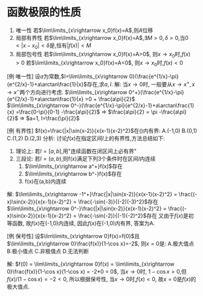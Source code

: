 # 函数极限的性质

1. 唯一性
    若$\lim\limits_{x\rightarrow x_0}f(x)=A$,则$A$位移
2. 局部有界性
    若$\lim\limits_{x\rightarrow x_0}f(x)=A$,$\exists M>0,\delta>0$,当$0<|x-x_0|<\delta$是,恒有$|f(x)|<M$
3. 局部包号性
    若$\lim\limits_{x\rightarrow x_0}f(x)=A>0$, 则$x\rightarrow x_0$时,$f(x)>0$
    若$\lim\limits_{x\rightarrow x_0}f(x)=A<0$, 则$x\rightarrow x_0$时,$f(x)<0$

[例 唯一性]
设$a$为常数,$I=\lim\limits_{x\rightarrow 0}(\frac{e^{1/x}-\pi}{e^{2/x}-1}+a\arctan\frac{1}{x}$存在,求$a,I$.
解:
当$x \rightarrow 0$时, 一般要从$x \rightarrow x^+, x\rightarrow x^-$两个方向进行考虑.
$\lim\limits_{x\rightarrow 0^+}(\frac{e^{1/x}-\pi}{e^{2/x}-1}+a\arctan\frac{1}{x} =0 + \frac{a\pi}{2}$
$\lim\limits_{x\rightarrow 0^-}(\frac{e^{1/x}-\pi}{e^{2/x}-1}+a\arctan\frac{1}{x} =\frac{0-\pi}{0-1} -\frac{a\pi}{2}$
$\Rightarrow$
$\frac{a\pi}{2} = \pi -\frac{a\pi}{2}$ $\Rightarrow$ $a=1, I=\frac{\pi}{2}$

[例 有界性]
$f(x)=\frac{|x|\sin(x-2)}{x(x-1)(x-2)^2}$在()内有界:
A.(-1,0)  B.(0,1) C.(1,2) D.(2,3)
分析: 讨论$f(x)$在指定区间$I$上的有界性,方法总结如下:

1. 理论上: 若$I=[a,b]$,用"连续函数在闭区间上必有界"
2. 三段论: 若$I=(a,b)$,则f(x)满足下列3个条件时在区间$I$内连续
    1. $\lim\limits_{x\rightarrow a^+}f(x)$存在
    2. $\lim\limits_{x\rightarrow b^-}f(x)$存在
    3. f(x)在(a,b)内连续

解:
$\lim\limits_{x\rightarrow -1^+}\frac{|x|\sin(x-2)}{x(x-1)(x-2)^2} = \frac{(-x)\sin(x-2)}{x(x-1)(x-2)^2} = \frac{-\sin(-3)}{(-2)(-3)^2}$存在
$\lim\limits_{x\rightarrow 0^-}\frac{|x|\sin(x-2)}{x(x-1)(x-2)^2} = \frac{(-x)\sin(x-2)}{x(x-1)(x-2)^2} = \frac{-\sin(-2)}{(-1)(-2)^2}$存在
又由于$f(x)$是初等函数, 故$f(x)$在(-1,0)内连续, 因此$f(x)$在(-1,0)内有界, 答案为A.

[例 保号性]
设$\lim\limits_{x\rightarrow 0}f(x)=f(0)$且$\lim\limits_{x\rightarrow 0}\frac{f(x)}{1-\cos x}=-2$, 则$x=0$是: 
A.极大值点  B.极小值点  C.非极值点 D.无法判断

解:
$f(0) = \lim\limits_{x\rightarrow 0}f(x) = \lim\limits_{x\rightarrow 0}\frac{f(x)}{1-\cos x}(1-\cos x) = -2*0 = 0$, 当$x\rightarrow 0$时, $1-\cos x > 0$,但$f(x)/(1-\cos x)=-2<0$, 所以根据保号性, 当$x\rightarrow 0$时,$f(x)<0$, 故$x=0$是$f(x)$的极大值点.